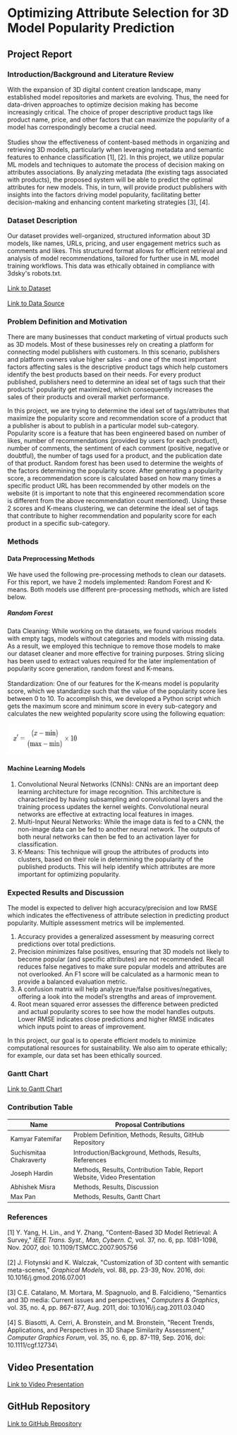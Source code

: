 # Optimizing Attribute Selection for 3D Model Popularity Prediction
## Project Report
### Introduction/Background and Literature Review
With the expansion of 3D digital content creation landscape, many established model repositories and markets are evolving. Thus, the need for data-driven approaches to optimize decision making has become increasingly critical. The choice of proper descriptive product tags like product name, price, and other factors that can maximize the popularity of a model has correspondingly become a crucial need.\
<br>
Studies show the effectiveness of content-based methods in organizing and retrieving 3D models, particularly when leveraging metadata and semantic features to enhance classification [1], [2]. In this project, we utilize popular ML models and techniques to automate the process of decision making on attributes associations. By analyzing metadata (the existing tags associated with products), the proposed system will be able to predict the optimal attributes for new models. This, in turn, will provide product publishers with insights into the factors driving model popularity, facilitating better decision-making and enhancing content marketing strategies [3], [4].

### Dataset Description
Our dataset provides well-organized, structured information about 3D models, like names, URLs, pricing, and user engagement metrics such as comments and likes. This structured format allows for efficient retrieval and analysis of model recommendations, tailored for further use in ML model training workflows. This data was ethically obtained in compliance with 3dsky's robots.txt.\
<br>
<a href="https://drive.google.com/file/d/1jdKMc4G1djuLWZy0UvU5rw932eBVn5Q7/view?usp=drive"> Link to Dataset </a>\
<br>
<a href="https://3dsky.org/3dmodels"> Link to Data Source </a>

### Problem Definition and Motivation
There are many businesses that conduct marketing of virtual products such as 3D models. Most of these businesses rely on creating a platform for connecting model publishers with customers. In this scenario, publishers and platform owners value higher sales - and one of the most important factors affecting sales is the descriptive product tags which help customers identify the best products based on their needs. For every product published, publishers need to determine an ideal set of tags such that their products’ popularity get maximized, which consequently increases the sales of their products and overall market performance. 

In this project, we are trying to determine the ideal set of tags/attributes that maximize the popularity score and recommendation score of a product that a publisher is about to publish in a particular model sub-category. Popularity score is a feature that has been engineered based on number of likes, number of recommendations (provided by users for each product), number of comments, the sentiment of each comment (positive, negative or doubtful), the number of tags used for a product, and the publication date of that product. Random forest has been used to determine the weights of the factors determining the popularity score. After generating a popularity score, a recommendation score is calculated based on how many times a specific product URL has been recommended by other models on the website (it is important to note that this engineered recommendation score is different from the above recommendation count mentioned). Using these 2 scores and K-means clustering, we can determine the ideal set of tags that contribute to higher recommendation and popularity score for each product in a specific sub-category. 

### Methods
#### Data Preprocessing Methods
We have used the following pre-processing methods to clean our datasets. For this report, we have 2 models implemented: Random Forest and K-means. Both models use different pre-processing methods, which are listed below. 

##### Random Forest
Data Cleaning: While working on the datasets, we found various models with empty tags, models without categories and models with missing data. As a result, we employed this technique to remove those models to make our dataset cleaner and more effective for training purposes. String slicing has been used to extract values required for the later implementation of popularity score generation, random forest and K-means.\
<br>
Standardization: One of our features for the K-means model is popularity score, which we standardize such that the value of the popularity score lies between 0 to 10. To accomplish this, we developed a Python script which gets the maximum score and minimum score in every sub-category and calculates the new weighted popularity score using the following equation: 

![Equation](equation.png)

#### Machine Learning Models
1. Convolutional Neural Networks (CNNs): CNNs are an important deep learning architecture for image recognition. This architecture is characterized by having subsampling and convolutional layers and the training process updates the kernel weights. Convolutional neural networks are effective at extracting local features in images.
2. Multi-Input Neural Networks: While the image data is fed to a CNN, the non-image data can be fed to another neural network. The outputs of both neural networks can then be fed to an activation layer for classification.
3. K-Means: This technique will group the attributes of products into clusters, based on their role in determining the popularity of the published products. This will help identify which attributes are more important for optimizing popularity. 

### Expected Results and Discussion
The model is expected to deliver high accuracy/precision and low RMSE which indicates the effectiveness of attribute selection in predicting product popularity. Multiple assessment metrics will be implemented.

1. Accuracy provides a generalized assessment by measuring correct predictions over total predictions.  
2. Precision minimizes false positives, ensuring that 3D models not likely to become popular (and specific attributes) are not recommended. Recall reduces false negatives to make sure popular models and attributes are not overlooked. An F1 score will be calculated as a harmonic mean to provide a balanced evaluation metric.
3. A confusion matrix will help analyze true/false positives/negatives, offering a look into the model’s strengths and areas of improvement.  
4. Root mean squared error assesses the difference between predicted and actual popularity scores to see how the model handles outputs. Lower RMSE indicates close predictions and higher RMSE indicates which inputs point to areas of improvement.  

In this project, our goal is to operate efficient models to minimize computational resources for sustainability. We also aim to operate ethically; for example, our data set has been ethically sourced.

### Gantt Chart
<a href="https://gtvault.sharepoint.com/:x:/s/MachineLearningCS7641/EaLiTgVlemVKnLifPSGEGbMBKy4zsQolP880C8xhN7b61g?e=wzoIbL"> Link to Gantt Chart </a>

### Contribution Table

| Name | Proposal Contributions |
|------|------------------------|
| Kamyar Fatemifar | Problem Definition, Methods, Results, GitHub Repository |
| Suchismitaa Chakraverty | Introduction/Background, Methods, Results, References |
| Joseph Hardin | Methods, Results, Contribution Table, Report Website, Video Presentation |
| Abhishek Misra | Methods, Results, Discussion |
| Max Pan | Methods, Results, Gantt Chart |

### References
[1] Y. Yang, H. Lin., and Y. Zhang, "Content-Based 3D Model Retrieval: A Survey," *IEEE Trans. Syst., Man, Cybern. C,* vol. 37, no. 6, pp. 1081-1098, Nov. 2007, doi: 10.1109/TSMCC.2007.905756\
<br>
[2] J. Flotynski and K. Walczak, "Customization of 3D content with semantic meta-scenes," *Graphical Models*, vol. 88, pp. 23-39, Nov. 2016, doi: 10.1016/j.gmod.2016.07.001\
<br>
[3] C.E. Catalano, M. Mortara, M. Spagnuolo, and B. Falcidieno, "Semantics and 3D media: Current issues and perspectives," *Computers & Graphics*, vol. 35, no. 4, pp. 867-877, Aug. 2011, doi: 10.1016/j.cag.2011.03.040\
<br>
[4] S. Biasotti, A. Cerri, A. Bronstein, and M. Bronstein, "Recent Trends, Applications, and Perspectives in 3D Shape Similarity Assessment," *Computer Graphics Forum*, vol. 35, no. 6, pp. 87-119, Sep. 2016, doi: 10.1111/cgf.12734\

## Video Presentation
<a href="google.com"> Link to Video Presentation </a>

## GitHub Repository
<a href="https://github.com/kamyar94/Team40_L7641_Fall2024"> Link to GitHub Repository </a>

